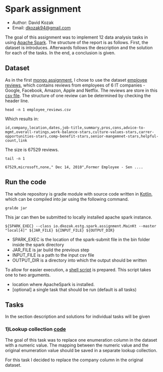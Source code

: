 # Spark assignment

* Author: David Kozak
* Email: dkozak94@gmail.com

The goal of this assignment was to implement 12 data analysis tasks in using [Apache Spark](https://spark.apache.org/).
The structure of the report is as follows. First, the dataset is introduces. Afterwards follows the description and the solution for each of the tasks. 
In the end, a conclusion is given.

## Dataset
As in the first [mongo assignment](https://github.com/d-kozak/mongo-assignment), I chose to use the dataset [employee reviews](https://www.kaggle.com/petersunga/google-amazon-facebook-employee-reviews/version/2),
which contains reviews from employees of 6 IT companies - Google, Facebook, Amazon, Apple and Netflix. The reviews are store in this [csv file](./employee_reviews.csv).
The structure of one review can be determined by checking the header line.
```
head -n 1 employee_reviews.csv
```
Which results in:
```
id,company,location,dates,job-title,summary,pros,cons,advice-to-mgmt,overall-ratings,work-balance-stars,culture-values-stars,carrer-opportunities-stars,comp-benefit-stars,senior-mangemnet-stars,helpful-count,link
``` 
The size is 67529 reviews.
```
tail -n 1
```
```
67529,microsoft,none," Dec 14, 2010",Former Employee - Sen ....
```
## Run the code
The whole repository is gradle module with source code written in [Kotlin](http://kotlinlang.org), which can be compiled into jar using the following command.
```
gralde jar
```
This jar can then be submitted to locally installed apache spark instance.
```
${SPARK_EXEC} --class io.dkozak.estg.spark.assignment.MainKt --master "local[4]" ${JAR_FILE} ${INPUT_FILE} ${OUTPUT_DIR}
```
* SPARK_EXEC is the location of the spark-submit file in the bin folder inside the spark directory
* JAR_FILE is jar build the previous step
* INPUT_FILE is a path to the input csv file
* OUTPUT_DIR is a directory into which the output should be written

To allow for easier execution, a [shell script](./execute.sh) is prepared. This script takes one to two arguments. 
* location where ApacheSpark is installed.
* [optional] a single task that should be run (default is all tasks)

## Tasks
In the section description and solutions for individual tasks will be given

### 1)Lookup collection [code](./src/main/kotlin/io/dkozak/estg/spark/assignment/tasks/1.kt)
The goal of this task was to replace one enumeration column in the dataset with a numeric value. The mapping between the numeric value and the original enumeration value
should be saved in a separate lookup collection.

For this task I decided to replace the company column in the original dataset.
